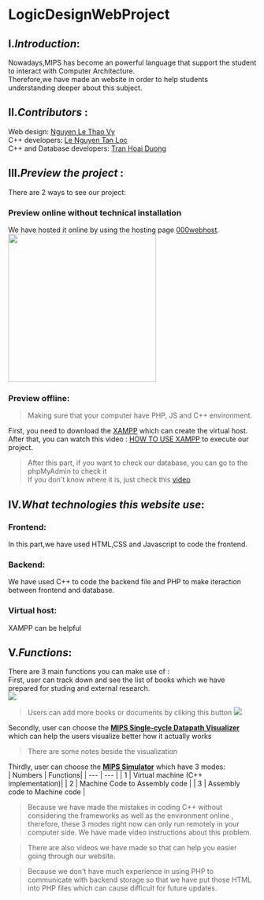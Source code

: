 # LogicDesignWebProject 
## I.*Introduction*:
Nowadays,MIPS has become an powerful language that support the student to interact with Computer Architecture.<br />
Therefore,we have made an website in order to help students understanding deeper about this subject. <br />
## II.*Contributors* :
Web design: [Nguyen Le Thao Vy](https://github.com/vy-nguyenlethao0510) <br />
C++ developers: [Le Nguyen Tan Loc](https://github.com/leloc0609) <br />
C++ and Database developers: [Tran Hoai Duong](https://github.com/tranhoaiduong136) <br />

## III.*Preview the project* : <br/>
There are 2 ways to see our project:<br />
### Preview online without technical installation
We have hosted it online by using the hosting page [000webhost](https://vn.000webhost.com/).<br/>
<img src= "Pictures/Webpage.png" height = "300"> <br/>
### Preview offline: <br/>
> Making sure that your computer have PHP, JS and C++ environment. <br />
>
First, you need to download the [XAMPP](https://www.apachefriends.org/download.html) which can create the virtual host. <br />
After that, you can watch this video : [HOW TO USE XAMPP](https://www.youtube.com/watch?v=7H29Z8ZLw6I) to execute our project. <br />
> After this part, if you want to check our database, you can go to the phpMyAdmin to check it <br/>
> If you don't know where it is, just check this [video](https://www.youtube.com/watch?v=GvXLUJAQwu4)
> 
## IV.*What technologies this website use*:
### Frontend:
In this part,we have used HTML,CSS and Javascript to code the frontend.<br />
### Backend:
We have used C++ to code the backend file and PHP to make iteraction between frontend and database. <br />
### Virtual host: 
 XAMPP can be helpful <br />

##  V.*Functions*:
There are 3 main functions you can make use of :<br />
First, user can track down and see the list of books which we have prepared for studing and external research.<br />
<img src = https://user-images.githubusercontent.com/60745952/161093697-67b75be1-d311-4929-9a6e-1be6becea06e.png  > <br />
> Users can add more books or documents by cliking this button
> <img src = https://user-images.githubusercontent.com/60745952/161093428-21d011f5-f747-44fc-b1ae-fe7a99d8e72c.png  >
>
Secondly, user can choose the [**MIPS Single-cycle Datapath Visualizer**](https://mips4everyone.000webhostapp.com/datapath-visualizer) which can help the users visualize better how it actually works <br />
> There are some notes beside the visualization <br />
> 
Thirdly, user can choose the [**MIPS Simulator**](https://mips4everyone.000webhostapp.com/simulator) which have 3 modes:<br />
| Numbers | Functions|
| --- | --- |
| 1 | Virtual machine (C++ implementation)|
| 2 | Machine Code to Assembly code |
| 3 | Assembly code to Machine code |

>Because we have made the mistakes in coding C++ without considering the frameworks as well as the environment online , therefore, these 3 modes right now can only run remotely in your computer side. We have made video instructions about this problem.

>There are also videos we have made so that can help you easier going through our website. <br /> 

>Because we don't have much experience in using PHP to communicate with backend storage so that we have put those HTML into PHP files which can cause difficult for future updates. <br />



